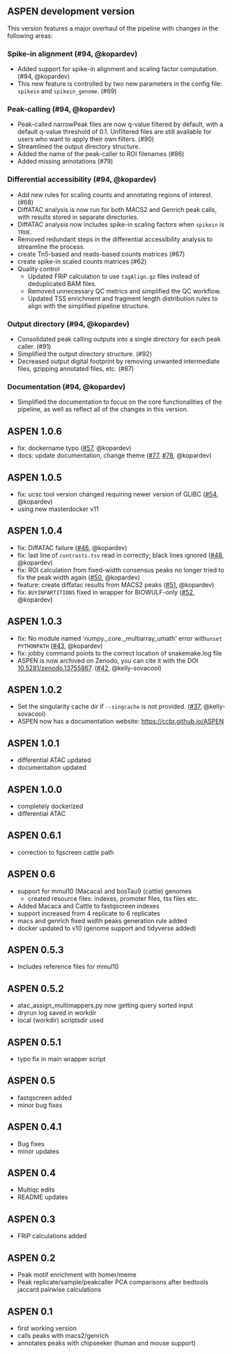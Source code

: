 ## ASPEN development version



This version features a major overhaul of the pipeline with changes in the following areas:

### Spike-in alignment (#94, @kopardev)

  - Added support for spike-in alignment and scaling factor computation. (#94, @kopardev)
  - This new feature is controlled by two new parameters in the config file: `spikein` and `spikein_genome`. (#69)
  
###  Peak-calling (#94, @kopardev)

  - Peak-called narrowPeak files are now q-value filtered by default, with a default q-value threshold of 0.1. Unfiltered files are still available for users who want to apply their own filters. (#90)
  - Streamlined the output directory structure. 
  - Added the name of the peak-caller to ROI filenames (#86)
  - Added missing annotations (#79)

### Differential accessibility (#94, @kopardev)

  - Add new rules for scaling counts and annotating regions of interest. (#68)
  - DiffATAC analysis is now run for both MACS2 and Genrich peak calls, with results stored in separate directories.
  - DiffATAC analysis now includes spike-in scaling factors when `spikein` is `TRUE`.
  - Removed redundant steps in the differential accessibility analysis to streamline the process.
  - create Tn5-based and reads-based counts matrices (#67)
  - create spike-in scaled counts matrices (#62)
- Quality control
  - Updated FRiP calculation to use `tagAlign.gz` files instead of deduplicated BAM files.
  - Removed unnecessary QC metrics and simplified the QC workflow.
  - Updated TSS enrichment and fragment length distribution rules to align with the simplified pipeline structure.

### Output directory (#94, @kopardev)

  - Consolidated peak calling outputs into a single directory for each peak caller. (#91)
  - Simplified the output directory structure. (#92)
  - Decreased output digital footprint by removing unwanted intermediate files, gzipping annotated files, etc. (#87)

### Documentation (#94, @kopardev)

  - Simplified the documentation to focus on the core functionalities of the pipeline, as well as reflect all of the changes in this version.

## ASPEN 1.0.6

- fix: dockername typo ([#57](https://github.com/CCBR/ASPEN/issues/57), @kopardev)
- docs: update documentation, change theme ([#77](https://github.com/CCBR/ASPEN/issues/77), [#78](https://github.com/CCBR/ASPEN/issues/78), @kopardev)

## ASPEN 1.0.5

- fix: ucsc tool version changed requiring newer version of GLIBC ([#54](https://github.com/CCBR/ASPEN/issues/54), @kopardev)
- using new masterdocker v11

## ASPEN 1.0.4

- fix: DiffATAC failure ([#46](https://github.com/CCBR/ASPEN/issues/46), @kopardev)
- fix: last line of `contrasts.tsv` read in correctly; black lines ignored ([#48](https://github.com/CCBR/ASPEN/issues/48), @kopardev)
- fix: ROI calculation from fixed-width consensus peaks no longer tried to fix the peak width again ([#50](https://github.com/CCBR/ASPEN/issues/50), @kopardev)
- feature: create diffatac results from MACS2 peaks ([#51](https://github.com/CCBR/ASPEN/issues/51), @kopardev)
- fix: `BUYINPARTITIONS` fixed in wrapper for BIOWULF-only ([#52](https://github.com/CCBR/ASPEN/issues/52), @kopardev)

## ASPEN 1.0.3

- fix: No module named 'numpy.\_core.\_multiarray_umath' error with`unset PYTHONPATH` ([#43](https://github.com/CCBR/ASPEN/issues/43), @kopardev)
- fix: jobby command points to the correct location of snakemake.log file
- ASPEN is now archived on Zenodo, you can cite it with the DOI [10.5281/zenodo.13755867](https://doi.org/10.5281/zenodo.13755867). ([#42](https://github.com/CCBR/ASPEN/issues/42), @kelly-sovacool)

## ASPEN 1.0.2

- Set the singularity cache dir if `--singcache` is not provided. ([#37](https://github.com/CCBR/ASPEN/pull/37), @kelly-sovacool)
- ASPEN now has a documentation website: <https://ccbr.github.io/ASPEN>

## ASPEN 1.0.1

- differential ATAC updated
- documentation updated

## ASPEN 1.0.0

- completely dockerized
- differential ATAC

## ASPEN 0.6.1

- correction to fqscreen cattle path

## ASPEN 0.6

- support for mmul10 (Macaca) and bosTau9 (cattle) genomes
  - created resource files: indexes, promoter files, tss files etc.
- Added Macaca and Cattle to fastqscreen indexes
- support increased from 4 replicate to 6 replicates
- macs and genrich fixed width peaks generation rule added
- docker updated to v10 (genome support and tidyverse added)

## ASPEN 0.5.3

- Includes reference files for mmul10

## ASPEN 0.5.2

- atac_assign_multimappers.py now getting query sorted input
- dryrun log saved in workdir
- local (workdir) scriptsdir used

## ASPEN 0.5.1

- typo fix in main wrapper script

## ASPEN 0.5

- fastqscreen added
- minor bug fixes

## ASPEN 0.4.1

- Bug fixes
- minor updates

## ASPEN 0.4

- Multiqc edits
- README updates

## ASPEN 0.3

- FRiP calculations added

## ASPEN 0.2

- Peak motif enrichment with homer/meme
- Peak replicate/sample/peakcaller PCA comparisons after bedtools jaccard pairwise calculations

## ASPEN 0.1

- first working version
- calls peaks with macs2/genrich
- annotates peaks with chipseeker (human and mouse support)
